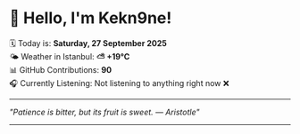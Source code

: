 # 👋 Hello, I'm Kekn9ne!

🗓️ Today is: **Saturday, 27 September 2025**  
🌤️ Weather in Istanbul: **⛅️  +19°C**  
📊 GitHub Contributions: **90**  
🎧 Currently Listening: Not listening to anything right now ❌

---

_"Patience is bitter, but its fruit is sweet. — *Aristotle*"_

---
